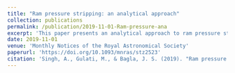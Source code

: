 ```yaml
---
title: "Ram pressure stripping: an analytical approach"
collection: publications
permalink: /publication/2019-11-01-Ram-pressure-ana
excerpt: 'This paper presents an analytical approach to ram pressure stripping.'
date: 2019-11-01
venue: 'Monthly Notices of the Royal Astronomical Society'
paperurl: 'https://doi.org/10.1093/mnras/stz2523'
citation: 'Singh, A., Gulati, M., & Bagla, J. S. (2019). "Ram pressure stripping: an analytical approach." <i>Monthly Notices of the Royal Astronomical Society</i>, 489(4), 5582-5593. [DOI](https://doi.org/10.1093/mnras/stz2523)'
---
```

